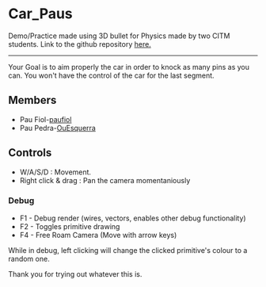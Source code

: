 # Car_Paus
Demo/Practice made using 3D bullet for Physics made by two CITM students.
Link to the github repository [here.](https://github.com/OuEsquerra/Car_Paus)

---
Your Goal is to aim properly the car in order to knock as many pins as you can.
You won't have the control of the car for the last segment.

## Members
- Pau Fiol-[paufiol](https://github.com/paufiol)
- Pau Pedra-[OuEsquerra](https://github.com/OuEsquerra)

## Controls
- W/A/S/D : Movement.
- Right click & drag : Pan the camera momentaniously

### Debug
- F1 - Debug render (wires, vectors, enables other debug functionality)
- F2 - Toggles primitive drawing 
- F4 - Free Roam Camera (Move with arrow keys)

While in debug, left clicking will change the clicked primitive's colour to a random one.


Thank you for trying out whatever this is.

